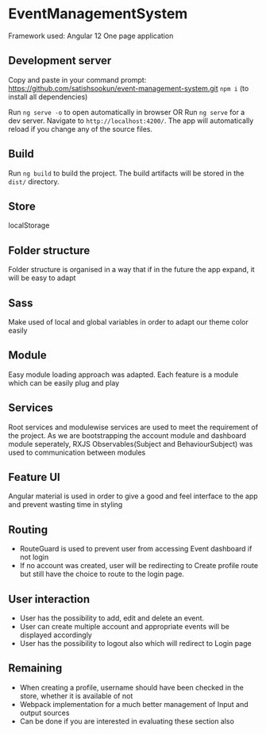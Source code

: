 # EventManagementSystem

Framework used: 
Angular 12
One page application

## Development server
Copy and paste in your command prompt: https://github.com/satishsookun/event-management-system.git
`npm i` (to install all dependencies)

Run `ng serve -o` to open automatically in browser OR
Run `ng serve` for a dev server. Navigate to `http://localhost:4200/`. The app will automatically reload if you change any of the source files.

## Build

Run `ng build` to build the project. The build artifacts will be stored in the `dist/` directory.

## Store
localStorage

## Folder structure
 Folder structure is organised in a way that if in the future the app expand, it will be easy to adapt
 
## Sass
  Make used of local and global variables in order to adapt our theme color easily
  
## Module
Easy module loading approach was adapted.
Each feature is a module which can be easily plug and play

## Services
Root services and modulewise services are used to meet the requirement of the project. As we are bootstrapping the account module and dashboard module seperately, RXJS Observables(Subject and BehaviourSubject) was used to communication between modules

## Feature UI
Angular material is used in order to give a good and feel interface to the app and prevent wasting time in styling

## Routing
- RouteGuard is used to prevent user from accessing Event dashboard if not login
- If no account was created, user will be redirecting to Create profile route but still have the choice to route to the login page.

## User interaction
 - User has the possibility to add, edit and delete an event.
 - User can create multiple account and appropriate events will be displayed accordingly
 - User has the possibility to logout also which will redirect to Login page

## Remaining
- When creating a profile, username should have been checked in the store, whether it is available of not
- Webpack implementation for a much better management of Input and output sources
-   Can be done if you are interested in evaluating these section also 
